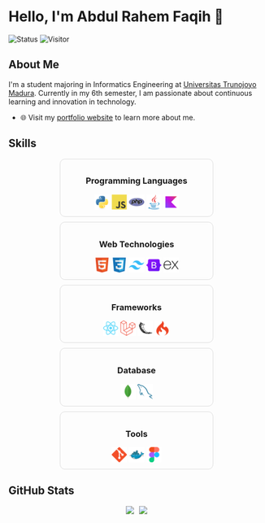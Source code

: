 # Hello, I'm Abdul Rahem Faqih 👋

![Status](https://img.shields.io/badge/status-up-brightgreen)
![Visitor](https://komarev.com/ghpvc/?username=abdulrahemfaqih&color=c770f0)


## About Me

I'm a student majoring in Informatics Engineering at [Universitas Trunojoyo Madura](https://www.trunojoyo.ac.id/). Currently in my 6th semester, I am passionate about continuous learning and innovation in technology.

- 🌐 Visit my [portfolio website](https://abdulrahemfaqih.works/)  to learn more about me.

## Skills

<div style="display: flex; gap: 10px; justify-content: center; flex-wrap: wrap;">

  <!-- Programming Languages Card -->
  <div style="border-radius: 10px; border: 1px solid #ddd; padding: 10px; width: 280px; text-align: center;">
    <h3>Programming Languages</h3>
    <img src="https://github.com/devicons/devicon/blob/master/icons/python/python-original.svg" width="30"/>
    <img src="https://github.com/devicons/devicon/blob/master/icons/javascript/javascript-original.svg" width="30"/>
    <img src="https://github.com/devicons/devicon/blob/master/icons/php/php-original.svg" width="30"/>
    <img src="https://github.com/devicons/devicon/blob/master/icons/java/java-original.svg" width="30"/>
    <img src="https://github.com/devicons/devicon/blob/master/icons/kotlin/kotlin-original.svg" width="30"/>
  </div>

  <!-- Web Technologies Card -->
  <div style="border-radius: 10px; border: 1px solid #ddd; padding: 10px; width: 280px; text-align: center;">
    <h3>Web Technologies</h3>
    <img src="https://github.com/devicons/devicon/blob/master/icons/html5/html5-original.svg" width="30"/>
    <img src="https://github.com/devicons/devicon/blob/master/icons/css3/css3-original.svg" width="30"/>
    <img src="https://github.com/devicons/devicon/blob/master/icons/tailwindcss/tailwindcss-original.svg" width="30"/>
    <img src="https://github.com/devicons/devicon/blob/master/icons/bootstrap/bootstrap-original.svg" width="30"/>
    <img src="https://github.com/devicons/devicon/blob/master/icons/express/express-original.svg" width="30"/>
  </div>

  <!-- Frameworks Card -->
  <div style="border-radius: 10px; border: 1px solid #ddd; padding: 10px; width: 280px; text-align: center;">
    <h3>Frameworks</h3>
    <img src="https://github.com/devicons/devicon/blob/master/icons/react/react-original.svg" width="30"/>
    <img src="https://github.com/devicons/devicon/blob/master/icons/laravel/laravel-original.svg" width="30"/>
    <img src="https://github.com/devicons/devicon/blob/master/icons/flask/flask-original.svg" width="30"/>
    <img src="https://github.com/devicons/devicon/blob/master/icons/codeigniter/codeigniter-plain.svg" width="30"/>
  </div>

  <!-- Database Card -->
  <div style="border-radius: 10px; border: 1px solid #ddd; padding: 10px; width: 280px; text-align: center;">
    <h3>Database</h3>
    <img src="https://github.com/devicons/devicon/blob/master/icons/mongodb/mongodb-original.svg" width="30"/>
    <img src="https://github.com/devicons/devicon/blob/master/icons/mysql/mysql-original.svg" width="30"/>
  </div>

  <!-- Tools Card -->
  <div style="border-radius: 10px; border: 1px solid #ddd; padding: 10px; width: 280px; text-align: center;">
    <h3>Tools</h3>
    <img src="https://github.com/devicons/devicon/blob/master/icons/git/git-original.svg" width="30"/>
    <img src="https://github.com/devicons/devicon/blob/master/icons/docker/docker-original.svg" width="30"/>
    <img src="https://github.com/devicons/devicon/blob/master/icons/figma/figma-original.svg" width="30"/>
  </div>

</div>



## GitHub Stats
<div style="display: flex; gap: 10px; justify-content: center; flex-wrap: wrap;">
  <img height="220em" src="https://github-readme-stats.vercel.app/api/top-langs/?username=abdulrahemfaqih&layout=compact&langs_count=12"/>
  <img height="220em" src="https://github-readme-stats.vercel.app/api?username=abdulrahemfaqih&show_icons=true"/>
</div>
